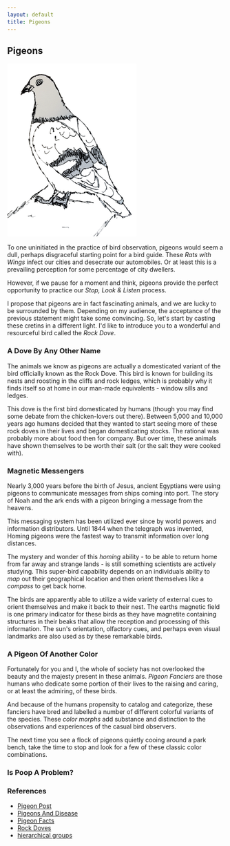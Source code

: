 ```yaml
---
layout: default
title: Pigeons
---
```


## Pigeons

![Pigeon](img/pigeon.png)

To one uninitiated in the practice of bird observation, pigeons would seem a dull, perhaps disgraceful starting point for a bird guide. These _Rats with Wings_ infect our cities and desecrate our automobiles. Or at least this is a prevailing perception for some percentage of city dwellers.

However, if we pause for a moment and think, pigeons provide the perfect opportunity to practice our _Stop, Look & Listen_ process. 

I propose that pigeons are in fact fascinating animals, and we are lucky to be surrounded by them. Depending on my audience, the acceptance of the previous statement might take some convincing. So, let's start by casting these cretins in a different light. I'd like to introduce you to a wonderful and resourceful bird called the _Rock Dove_.

### A Dove By Any Other Name

The animals we know as pigeons are actually a domesticated variant of the bird officially known as the Rock Dove. This bird is known for building its nests and roosting in the cliffs and rock ledges, which is probably why it finds itself so at home in our man-made equivalents - window sills and ledges.

This dove is the first bird domesticated by humans (though you may find some debate from the chicken-lovers out there). Between 5,000 and 10,000 years ago humans decided that they wanted to start seeing more of these rock doves in their lives and began domesticating stocks. The rational was probably more about food then for company. But over time, these animals have shown themselves to be worth their salt (or the salt they were cooked with). 

### Magnetic Messengers 

Nearly 3,000 years before the birth of Jesus, ancient Egyptians were using pigeons to communicate messages from ships coming into port. The story of Noah and the ark ends with a pigeon bringing a message from the heavens.

This messaging system has been utilized ever since by world powers and information distributors. Until 1844 when the telegraph was invented, Homing pigeons were the fastest way to transmit information over long distances. 

The mystery and wonder of this _homing_ ability - to be able to return home from far away and strange lands - is still something scientists are actively studying. This super-bird capability depends on an individuals ability to _map_ out their geographical location and then orient themselves like a _compass_ to get back home. 

The birds are apparently able to utilize a wide variety of external cues to orient themselves and make it back to their nest. The earths magnetic field is one primary indicator for these birds as they have magnetite containing structures in their beaks that allow the reception and processing of this information. The sun's orientation, olfactory cues, and perhaps even visual landmarks are also used as by these remarkable birds.

### A Pigeon Of Another Color

Fortunately for you and I, the whole of society has not overlooked the beauty and the majesty present in these animals. _Pigeon Fanciers_ are those humans who dedicate some portion of their lives to the raising and caring, or at least the admiring, of these birds. 

And because of the humans propensity to catalog and categorize, these fanciers have bred and labelled a number of different colorful variants of the species. These _color morphs_ add substance and distinction to the observations and experiences of the casual bird observers.

The next time you see a flock of pigeons quietly cooing around a park bench, take the time to stop and look for a few of these classic color combinations.

### Is Poop A Problem?

### References

* [Pigeon Post](http://www.mediahistory.umn.edu/archive/pigeonpost.html)
* [Pigeons And Disease](http://www.techletter.com/Archive/Safety%20articles/pigeonsdisease.html)
* [Pigeon Facts](http://ovocontrol.com/pigeons/pigeons/)
* [Rock Doves](http://en.wikipedia.org/wiki/Rock_Dove)
* [hierarchical groups](http://hal.elte.hu/pigeonflocks/)



